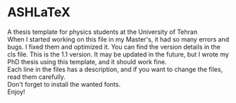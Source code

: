 # ASHLaTeX
A thesis template for physics students at the University of Tehran<br>
When I started working on this file in my Master's, it had so many errors and bugs. I fixed them and optimized it. You can find the version details in the cls file. This is the 1.1 version. It may be updated in the future, but I wrote my PhD thesis using this template, and it should work fine.<br>
Each line in the files has a description, and if you want to change the files, read them carefully.<br>
Don't forget to install the wanted fonts.<br>
Enjoy!<br>
